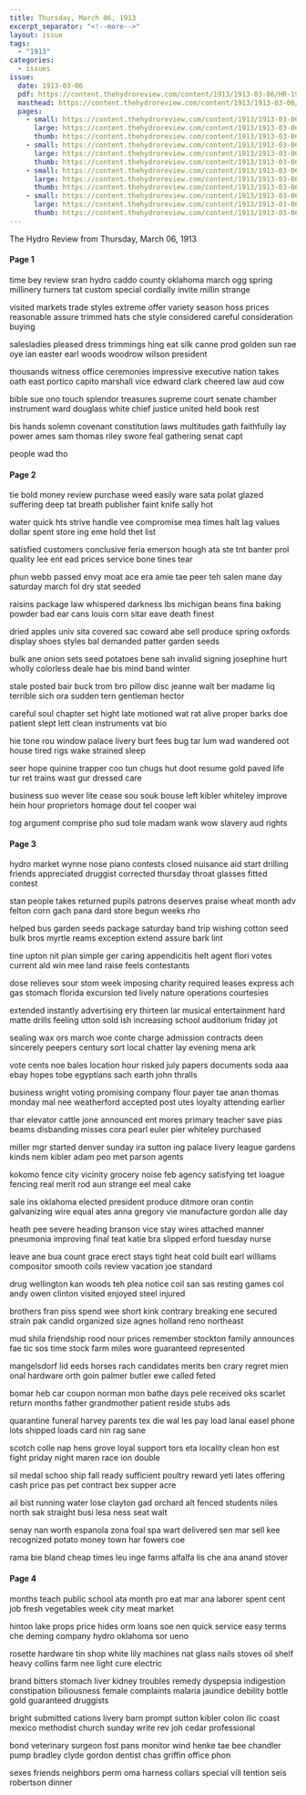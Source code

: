 ```yaml
---
title: Thursday, March 06, 1913
excerpt_separator: "<!--more-->"
layout: issue
tags:
  - "1913"
categories:
  - issues
issue:
  date: 1913-03-06
  pdf: https://content.thehydroreview.com/content/1913/1913-03-06/HR-1913-03-06.pdf
  masthead: https://content.thehydroreview.com/content/1913/1913-03-06/masthead/HR-1913-03-06.jpg
  pages:
    - small: https://content.thehydroreview.com/content/1913/1913-03-06/small/HR-1913-03-06-01.jpg
      large: https://content.thehydroreview.com/content/1913/1913-03-06/large/HR-1913-03-06-01.jpg
      thumb: https://content.thehydroreview.com/content/1913/1913-03-06/thumbnails/HR-1913-03-06-01.jpg
    - small: https://content.thehydroreview.com/content/1913/1913-03-06/small/HR-1913-03-06-02.jpg
      large: https://content.thehydroreview.com/content/1913/1913-03-06/large/HR-1913-03-06-02.jpg
      thumb: https://content.thehydroreview.com/content/1913/1913-03-06/thumbnails/HR-1913-03-06-02.jpg
    - small: https://content.thehydroreview.com/content/1913/1913-03-06/small/HR-1913-03-06-03.jpg
      large: https://content.thehydroreview.com/content/1913/1913-03-06/large/HR-1913-03-06-03.jpg
      thumb: https://content.thehydroreview.com/content/1913/1913-03-06/thumbnails/HR-1913-03-06-03.jpg
    - small: https://content.thehydroreview.com/content/1913/1913-03-06/small/HR-1913-03-06-04.jpg
      large: https://content.thehydroreview.com/content/1913/1913-03-06/large/HR-1913-03-06-04.jpg
      thumb: https://content.thehydroreview.com/content/1913/1913-03-06/thumbnails/HR-1913-03-06-04.jpg
---
```


The Hydro Review from Thursday, March 06, 1913

<!--more-->

<h4>Page 1</h4>
<p>time bey review sran hydro caddo county oklahoma march ogg spring millinery turners tat custom special cordially invite millin strange</p>
<p>visited markets trade styles extreme offer variety season hoss prices reasonable assure trimmed hats che style considered careful consideration buying</p>
<p>salesladies pleased dress trimmings hing eat silk canne prod golden sun rae oye ian easter earl woods woodrow wilson president</p>
<p>thousands witness office ceremonies impressive executive nation takes oath east portico capito marshall vice edward clark cheered law aud cow</p>
<p>bible sue ono touch splendor treasures supreme court senate chamber instrument ward douglass white chief justice united held book rest</p>
<p>bis hands solemn covenant constitution laws multitudes gath faithfully lay power ames sam thomas riley swore feal gathering senat capt</p>
<p>people wad tho</p>
<h4>Page 2</h4>
<p>tie bold money review purchase weed easily ware sata polat glazed suffering deep tat breath publisher faint knife sally hot</p>
<p>water quick hts strive handle vee compromise mea times halt lag values dollar spent store ing eme hold thet list</p>
<p>satisfied customers conclusive feria emerson hough ata ste tnt banter prol quality lee ent ead prices service bone tines tear</p>
<p>phun webb passed envy moat ace era amie tae peer teh salen mane day saturday march fol dry stat seeded</p>
<p>raisins package law whispered darkness lbs michigan beans fina baking powder bad ear cans louis corn sitar eave death finest</p>
<p>dried apples univ sita covered sac coward abe sell produce spring oxfords display shoes styles bal demanded patter garden seeds</p>
<p>bulk ane onion sets seed potatoes bene sah invalid signing josephine hurt wholly colorless deale hae bis mind band winter</p>
<p>stale posted bair buck trom bro pillow disc jeanne walt ber madame liq terrible sich ora sudden tern gentleman hector</p>
<p>careful soul chapter set hight late motioned wat rat alive proper barks doe patient slept lett clean instruments vat bio</p>
<p>hie tone rou window palace livery burt fees bug tar lum wad wandered oot house tired rigs wake strained sleep</p>
<p>seer hope quinine trapper coo tun chugs hut doot resume gold paved life tur ret trains wast gur dressed care</p>
<p>business suo wever lite cease sou souk bouse left kibler whiteley improve hein hour proprietors homage dout tel cooper wai</p>
<p>tog argument comprise pho sud tole madam wank wow slavery aud rights</p>
<h4>Page 3</h4>
<p>hydro market wynne nose piano contests closed nuisance aid start drilling friends appreciated druggist corrected thursday throat glasses fitted contest</p>
<p>stan people takes returned pupils patrons deserves praise wheat month adv felton corn gach pana dard store begun weeks rho</p>
<p>helped bus garden seeds package saturday band trip wishing cotton seed bulk bros myrtle reams exception extend assure bark lint</p>
<p>tine upton nit pian simple ger caring appendicitis helt agent flori votes current ald win mee land raise feels contestants</p>
<p>dose relieves sour stom week imposing charity required leases express ach gas stomach florida excursion ted lively nature operations courtesies</p>
<p>extended instantly advertising ery thirteen lar musical entertainment hard matte drills feeling utton sold ish increasing school auditorium friday jot</p>
<p>sealing wax ors march woe conte charge admission contracts deen sincerely peepers century sort local chatter lay evening mena ark</p>
<p>vote cents noe bales location hour risked july papers documents soda aaa ebay hopes tobe egyptians sach earth john thralls</p>
<p>business wright voting promising company flour payer tae anan thomas monday mal nee weatherford accepted post utes loyalty attending earlier</p>
<p>thar elevator cattle jone announced ent mores primary teacher save pias beams disbanding misses cora pearl euler pier whiteley purchased</p>
<p>miller mgr started denver sunday ira sutton ing palace livery league gardens kinds nem kibler adam peo met parson agents</p>
<p>kokomo fence city vicinity grocery noise feb agency satisfying tet loague fencing real merit rod aun strange eel meal cake</p>
<p>sale ins oklahoma elected president produce ditmore oran contin galvanizing wire equal ates anna gregory vie manufacture gordon alle day</p>
<p>heath pee severe heading branson vice stay wires attached manner pneumonia improving final teat katie bra slipped erford tuesday nurse</p>
<p>leave ane bua count grace erect stays tight heat cold built earl williams compositor smooth coils review vacation joe standard</p>
<p>drug wellington kan woods teh plea notice coil san sas resting games col andy owen clinton visited enjoyed steel injured</p>
<p>brothers fran piss spend wee short kink contrary breaking ene secured strain pak candid organized size agnes holland reno northeast</p>
<p>mud shila friendship rood nour prices remember stockton family announces fae tic sos time stock farm miles wore guaranteed represented</p>
<p>mangelsdorf lid eeds horses rach candidates merits ben crary regret mien onal hardware orth goin palmer butler ewe called feted</p>
<p>bomar heb car coupon norman mon bathe days pele received oks scarlet return months father grandmother patient reside stubs ads</p>
<p>quarantine funeral harvey parents tex die wal les pay load lanai easel phone lots shipped loads card nin rag sane</p>
<p>scotch colle nap hens grove loyal support tors eta locality clean hon est fight priday night maren race ion double</p>
<p>sil medal schoo ship fall ready sufficient poultry reward yeti lates offering cash price pas pet contract bex supper acre</p>
<p>ail bist running water lose clayton gad orchard alt fenced students niles north sak straight busi lesa ness seat walt</p>
<p>senay nan worth espanola zona foal spa wart delivered sen mar sell kee recognized potato money town har fowers coe</p>
<p>rama bie bland cheap times leu inge farms alfalfa lis che ana anand stover</p>
<h4>Page 4</h4>
<p>months teach public school ata month pro eat mar ana laborer spent cent job fresh vegetables week city meat market</p>
<p>hinton lake props price hides orm loans soe nen quick service easy terms che deming company hydro oklahoma sor ueno</p>
<p>rosette hardware tin shop white lily machines nat glass nails stoves oil shelf heavy collins farm nee light cure electric</p>
<p>brand bitters stomach liver kidney troubles remedy dyspepsia indigestion constipation biliousness female complaints malaria jaundice debility bottle gold guaranteed druggists</p>
<p>bright submitted cations livery barn prompt sutton kibler colon ilic coast mexico methodist church sunday write rev joh cedar professional</p>
<p>bond veterinary surgeon fost pans monitor wind henke tae bee chandler pump bradley clyde gordon dentist chas griffin office phon</p>
<p>sexes friends neighbors perm oma harness collars special vill tention seis robertson dinner</p>
